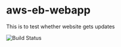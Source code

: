 # aws-eb-webapp

This is to test whether website gets updates 

![Build Status](https://codebuild.us-east-1.amazonaws.com/badges?uuid=eyJlbmNyeXB0ZWREYXRhIjoieWJldWpxN0xKbUlwNWJMdlh3UC80bE1GTTVtaTYzL1pndlNXVFBlSllZaU5Ed3l3aEM4L01SVzV4UnVXNlhxaURSSkFRNVVkWDRnU1lSNk5KQytMcnpFPSIsIml2UGFyYW1ldGVyU3BlYyI6IlpCSVlkWTh1enRsRFpEd2IiLCJtYXRlcmlhbFNldFNlcmlhbCI6MX0%3D&branch=main)